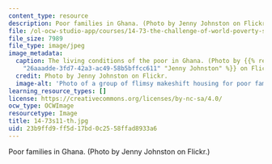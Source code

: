 ```yaml
---
content_type: resource
description: Poor families in Ghana. (Photo by Jenny Johnston on Flickr.)
file: /ol-ocw-studio-app/courses/14-73-the-challenge-of-world-poverty-spring-2011/23b9ffd9ff5d17bd0c2558ffad8933a6_14-73s11-th.jpg
file_size: 7989
file_type: image/jpeg
image_metadata:
  caption: The living conditions of the poor in Ghana. (Photo by {{% resource_link
    "26aaadde-3fd7-42a3-ac49-58b5bffcc611" "Jenny Johnston" %}} on Flickr.)
  credit: Photo by Jenny Johnston on Flickr.
  image-alt: 'Photo of a group of flimsy makeshift housing for poor families in Ghana. '
learning_resource_types: []
license: https://creativecommons.org/licenses/by-nc-sa/4.0/
ocw_type: OCWImage
resourcetype: Image
title: 14-73s11-th.jpg
uid: 23b9ffd9-ff5d-17bd-0c25-58ffad8933a6
---
```

Poor families in Ghana. (Photo by Jenny Johnston on Flickr.)